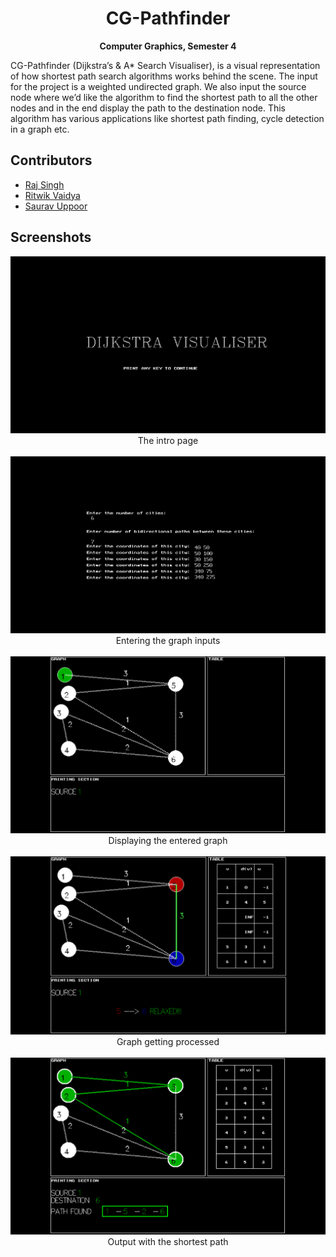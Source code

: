 <h1 align="center">
  <strong>CG-Pathfinder</strong>
  <br>
</h1>
<p align="center">
  <strong>Computer Graphics, Semester 4</strong>
</p>
CG-Pathfinder (Dijkstra’s & A* Search Visualiser), is a visual representation of how shortest path search algorithms works behind the scene. The input for the project is a weighted undirected graph. We also input the source node where we’d like the algorithm to find the shortest path to all the other nodes and in the end display the path to the destination node. This algorithm has various applications like shortest path finding, cycle detection in a graph etc.

## Contributors

<ul>
<li> <a href="https://github.com/">Raj Singh</a>
<li> <a href="https://github.com/">Ritwik Vaidya</a>
<li> <a href="https://github.com/sauravUppoor">Saurav Uppoor</a>
</ul>

## Screenshots
<p align="center">
  <img width=600 src="https://github.com/sauravUppoor/CG-Pathfinder/blob/main/doc/Screenshots/intro%20page.png"></img><br>
  The intro page<br><br>
  <img width=600 src="https://github.com/sauravUppoor/CG-Pathfinder/blob/main/doc/Screenshots/Taking%20input.png"></img><br>
  Entering the graph inputs<br><br>
  <img width=600 src="https://github.com/sauravUppoor/CG-Pathfinder/blob/main/doc/Screenshots/entered%20graph%20with%20source.png"></img><br>
  Displaying the entered graph<br><br>
  <img width=600 src="https://github.com/sauravUppoor/CG-Pathfinder/blob/main/doc/Screenshots/edge%20getting%20relaxed%202.png"></img><br>
  Graph getting processed<br><br>
  <img width=600 src="https://github.com/sauravUppoor/CG-Pathfinder/blob/main/doc/Screenshots/final%20result.png"></img><br>
  Output with the shortest path<br><br>
</p>

